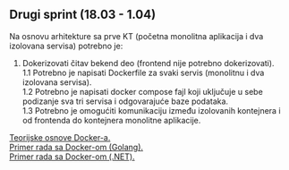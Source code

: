 ## Drugi sprint (18.03 - 1.04)

Na osnovu arhitekture sa prve KT (početna monolitna aplikacija i dva izolovana servisa) potrebno je:  
1. Dokerizovati čitav bekend deo (frontend nije potrebno dokerizovati).  
1.1 Potrebno je napisati Dockerfile za svaki servis (monolitnu i dva izolovana servisa).  
1.2 Potrebno je napisati docker compose fajl koji uključuje u sebe podizanje sva tri servisa i odgovarajuće baze podataka.  
1.3 Potrebno je omogućiti komunikaciju između izolovanih kontejnera i od frontenda do kontejnera monolitne aplikacije.  

<a href=''>Teorijske osnove Docker-a.</a>   
<a href=''>Primer rada sa Docker-om (Golang).</a>  
<a href=''>Primer rada sa Docker-om (.NET).</a>   
